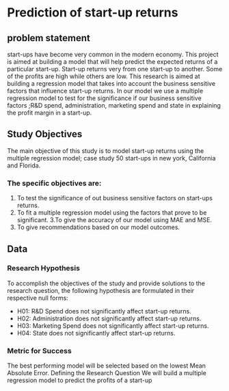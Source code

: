 # Prediction of start-up returns

## problem statement
start-ups have become very common in the modern economy. This project is aimed at building a model that will help predict the expected returns of a particular start-up. Start-up returns very from one start-up to another. Some of the profits are high while others are low. This research is aimed at building a regression model that takes into account the business sensitive factors that influence start-up returns. In our model we use a multiple regression model to test for the significance if our business sensitive factors  ;R&D spend, administration, marketing spend and state in explaining the profit margin in a start-up.


## Study Objectives
The main objective of this study is to model start-up returns using the multiple regression model; case study 50 start-ups in new york, California and Florida.

### The specific objectives are:
1. To test the significance of out business sensitive factors on start-ups returns.
2. To fit a multiple regression model using the factors that prove to be significant.
3.To give the accuracy of our model using MAE and MSE.
4. To give recommendations based on our model outcomes.


## Data

### Research Hypothesis

To accomplish the objectives of the study and provide solutions to the research question, the following hypothesis are formulated in their respective null forms:
* H01: R&D Spend does not significantly affect start-up returns.
* H02: Administration does not significantly affect start-up returns.
* H03: Marketing Spend does not significantly affect start-up returns.
* H04: State does not significantly affect start-up returns.


### Metric for Success
The best performing model will be selected based on the lowest Mean Absolute Error.
Defining the Research Question
We will build a multiple regression model to predict the profits of a start-up
